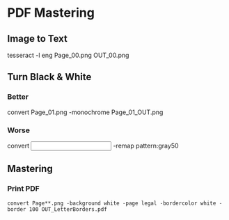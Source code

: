 # PDF Mastering

## Image to Text

tesseract -l eng Page_00.png OUT_00.png

## Turn Black & White

### Better

convert Page_01.png -monochrome Page_01_OUT.png                 

### Worse

convert <input> -remap pattern:gray50 <output>

## Mastering

### Print PDF

```
convert Page**.png -background white -page legal -bordercolor white -border 100 OUT_LetterBorders.pdf 
```

